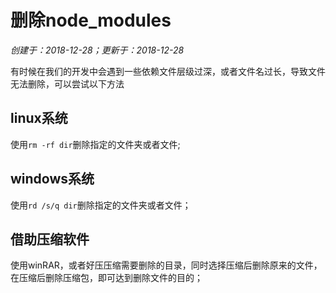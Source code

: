 # 删除node_modules

*创建于：2018-12-28；更新于：2018-12-28*

有时候在我们的开发中会遇到一些依赖文件层级过深，或者文件名过长，导致文件无法删除，可以尝试以下方法

## linux系统

使用`rm -rf dir`删除指定的文件夹或者文件;

## windows系统

使用`rd /s/q dir`删除指定的文件夹或者文件；

## 借助压缩软件

使用winRAR，或者好压压缩需要删除的目录，同时选择压缩后删除原来的文件，在压缩后删除压缩包，即可达到删除文件的目的；